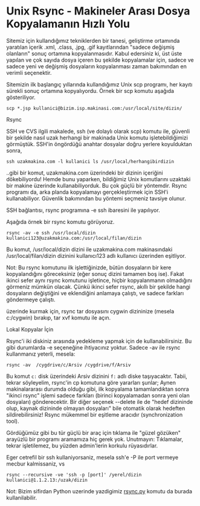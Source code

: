 # Unix Rsync - Makineler Arası Dosya Kopyalamanın Hızlı Yolu

Sitemiz için kullandığımız tekniklerden bir tanesi, geliştirme
ortamında yaratılan içerik .xml, .class, .jpg, .gif kayıtlarından
"sadece değişmiş olanların" sonuç ortamına kopyalanmasıdır. Kabul
edersiniz ki, üst üste yapılan ve çok sayıda dosya içeren bu şekilde
kopyalamalar için, sadece ve sadece yeni ve değişmiş dosyaların
kopyalanması zaman bakımından en verimli seçenektir.

Sitemizin ilk başlangıç yıllarında kullandığımız Unix scp programı,
her kayıtı sürekli sonuç ortamına kopyalıyordu. Örnek bir scp komutu
aşağıda gösteriliyor.

```
scp *.jsp kullanici@bizim.isp.makinasi.com:/usr/local/site/dizin/
```

Rsync

SSH ve CVS ilgili makalede, ssh (ve dolaylı olarak scp) komutu ile,
güvenli bir şekilde nasıl uzak herhangi bir makinada Unix komutu
işletebildiğimizi görmüştük. SSH'in öngördüğü anahtar dosyalar doğru
yerlere koyulduktan sonra,

```
ssh uzakmakina.com -l kullanici ls /usr/local/herhangibirdizin
```

..gibi bir komut, uzakmakina.com üzerindeki bir dizinin içeriğini dökebiliyordu! Hemde bunu yaparken, bildiğimiz Unix komutlarını uzaktaki bir makine üzerinde kullanabiliyorduk. Bu çok güçlü bir yöntemdir. Rsync programı da, arka planda kopyalamayı gerçekleştirmek için SSH'i kullanabiliyor. Güvenlik bakımından bu yöntemi seçmeniz tavsiye olunur.

SSH bağlantısı, rsync programına -e ssh ibaresini ile yapılıyor.

Aşağıda örnek bir rsync komutu görüyoruz.

```
rsync -av -e ssh /usr/local/dizin kullanici123@uzakmakina.com:/usr/local/filan/dizin
```

Bu komut, /usr/local/dizin dizini ile uzakmakina.com makinasındaki
/usr/local/filan/dizin dizinini kullanıcı123 adlı kullanıcı üzerinden
eşitliyor.

Not: Bu rsync komutunu ilk işlettiğinizde, bütün dosyaların bir kere
kopyalandığını göreceksiniz (eğer sonuç dizini tamamen boş ise). Fakat
ikinci sefer aynı rsync komutunu işletince, hiçbir kopyalanmanın
olmadığını görmeniz mümkün olacak. Çünkü ikinci sefer rsync, akıllı
bir şekilde hangi dosyaların değiştiğini ve eklendiğini anlamaya
çalıştı, ve sadece farkları göndermeye çalıştı.


üzerinde kurmak için, rsync tar dosyasını cygwin dizininize (mesela
c:/cygwin) bırakıp, tar xvf komutu ile açın.

Lokal Kopyalar İçin

Rsync'i iki diskiniz arasında yedekleme yapmak için de
kullanabilirsiniz. Bu gibi durumlarda -e seçeneğine ihtiyacınız
yoktur. Sadece -av ile rsync kullanmanız yeterli, mesela:


```
rsync -av  /cygdrive/c/Arsiv /cygdrive/f/Arsiv
```

Bu komut `c:` disk üzerindeki Arsiv dizinini `f:` adlı diske
taşıyacaktır. Tabii, tekrar söyleyelim, rsync'in cp komutuna göre
yararları şunlar; Aynen makinalararası durumda olduğu gibi, ilk
kopyalama tamamlandıktan sonra "ikinci rsync" işlemi sadece farkları
(birinci kopyalamadan sonra yeni olan dosyaları) gönderecektir. Bir
diğer seçenek --delete ile de "hedef dizininde olup, kaynak dizininde
olmayan dosyaları" bile otomatik olarak hedeften sildirebilirsiniz!
Rsync mükemmel bir eşitleme aracıdır (synchronization tool).


Gördüğümüz gibi bu tür güçlü bir araç için tıklama ile "güzel gözüken"
arayüzlü bir programı aramamıza hiç gerek yok. Unutmayın: Tıklamalar,
tekrar işletilemez, bu yüzden admin'lerin korkulu rüyasıdırlar.

Eger cetrefil bir ssh kullaniyorsaniz, mesela ssh'e -P ile port
vermeye mecbur kalmissaniz, vs

```
rsync --recursive -ve 'ssh -p [port]' /yerel/dizin kullanici@1.1.2.13:/uzak/dizin
```

Not: Bizim sifirdan Python uzerinde yazdigimiz [rsync.py](https://github.com/burakbayramli/kod/blob/master/rsync.py)
komutu da burada kullanilabilir.

